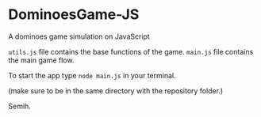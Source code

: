 # DominoesGame-JS
A dominoes game simulation on JavaScript

`utils.js` file contains the base functions of the game.
`main.js` file contains the main game flow.

To start the app type `node main.js` in your terminal.

(make sure to be in the same directory with the repository folder.)

Semih.
